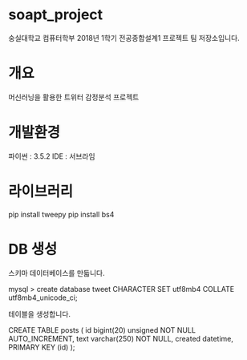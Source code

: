 # soapt_project
숭실대학교 컴퓨터학부 2018년 1학기 전공종합설계1 프로젝트 팀 저장소입니다.

# 개요
머신러닝을 활용한 트위터 감정분석 프로젝트

# 개발환경
파이썬 : 3.5.2
IDE : 서브라임

# 라이브러리
pip install tweepy
pip install bs4



# DB 생성
스키마
데이터베이스를 만듧니다.

mysql > create database tweet CHARACTER SET utf8mb4 COLLATE utf8mb4_unicode_ci;

테이블을 생성합니다.

CREATE TABLE posts ( 
  id bigint(20) unsigned NOT NULL AUTO_INCREMENT,
  text varchar(250) NOT NULL,
  created datetime,
  PRIMARY KEY (id)
);
